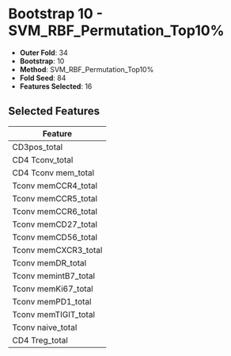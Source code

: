 # Bootstrap 10 - SVM_RBF_Permutation_Top10%

- **Outer Fold**: 34
- **Bootstrap**: 10
- **Method**: SVM_RBF_Permutation_Top10%
- **Fold Seed**: 84
- **Features Selected**: 16

## Selected Features

| Feature |
|---------|
| CD3pos_total |
| CD4 Tconv_total |
| CD4 Tconv mem_total |
| Tconv memCCR4_total |
| Tconv memCCR5_total |
| Tconv memCCR6_total |
| Tconv memCD27_total |
| Tconv memCD56_total |
| Tconv memCXCR3_total |
| Tconv memDR_total |
| Tconv memintB7_total |
| Tconv memKi67_total |
| Tconv memPD1_total |
| Tconv memTIGIT_total |
| Tconv naive_total |
| CD4 Treg_total |
